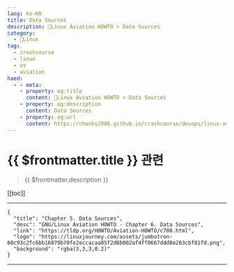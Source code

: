 ```yaml
---
lang: ko-KR
title: Data Sources
description: 🐧Linux Aviation HOWTO > Data Sources
category:
  - 🐧Linux
tag: 
  - crashcourse
  - linux 
  - os
  - aviation
haed:
  - - meta:
    - property: og:title
      content: 🐧Linux Aviation HOWTO > Data Sources
    - property: og:description
      content: Data Sources
    - property: og:url
      content: https://chanhi2000.github.io/crashcourse/devops/linux-aviation-howto/06-data-sources.html
---
```


# {{ $frontmatter.title }} 관련

> {{ $frontmatter.description }}

[[toc]]

---

```component VPCard
{
  "title": "Chapter 5. Data Sources",
  "desc": "GNU/Linux Aviation HOWTO - Chapter 6. Data Sources",
  "link": "https://tldp.org/HOWTO/Aviation-HOWTO/c700.html",
  "logo": "https://linuxjourney.com/assets/jumbotron-60c93c2fc6bb16079b70fe2eccacaa05f2d6b002af4ff0667ddd8e283cbf81fd.png",
  "background": "rgba(3,3,3,0.2)"
}
```

---

<TagLinks />